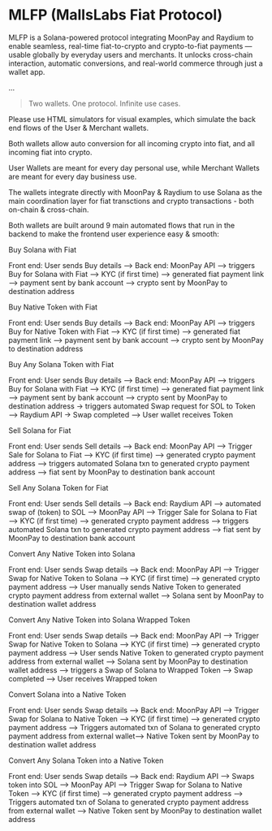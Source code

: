 
# MLFP (MallsLabs Fiat Protocol)

MLFP is a Solana-powered protocol integrating MoonPay and Raydium to enable seamless, real-time fiat-to-crypto and crypto-to-fiat payments — usable globally by everyday users and merchants. It unlocks cross-chain interaction, automatic conversions, and real-world commerce through just a wallet app.

...

> Two wallets. One protocol. Infinite use cases.

Please use HTML simulators for visual examples, which simulate the back end flows of the User & Merchant wallets.

Both wallets allow auto conversion for all incoming crypto into fiat, and all incoming fiat into crypto.

User Wallets are meant for every day personal use, while Merchant Wallets are meant for every day business use.

The wallets integrate directly with MoonPay & Raydium to use Solana as the main coordination layer for fiat transctions and crypto transactions - both on-chain & cross-chain.

Both wallets are built around 9 main automated flows that run in the backend to make the frontend user experience easy & smooth:

Buy Solana with Fiat

Front end: User sends Buy details —> 
Back end: MoonPay API —> triggers Buy for Solana with Fiat —> KYC (if first time) —> generated fiat payment link —> payment sent by bank account —> crypto sent by MoonPay to destination address

Buy Native Token with Fiat

Front end: User sends Buy details —> 
Back end: MoonPay API —> triggers Buy for Native Token with Fiat —> KYC (if first time) —> generated fiat payment link —> payment sent by bank account —> crypto sent by MoonPay to destination address

Buy Any Solana Token with Fiat 

Front end: User sends Buy details —> 
Back end: MoonPay API —> triggers Buy for Solana with Fiat —> KYC (if first time) —> generated fiat payment link —> payment sent by bank account —> crypto sent by MoonPay to destination address -> triggers automated Swap request for SOL to Token —> Raydium API -> Swap completed —> User wallet receives Token

Sell Solana for Fiat

Front end: User sends Sell details —> 
Back end: MoonPay API —> Trigger Sale for Solana to Fiat —> KYC (if first time) —> generated crypto payment address —> triggers automated Solana txn to generated crypto payment address —> fiat sent by MoonPay to destination bank account 

Sell Any Solana Token for Fiat

Front end: User sends Sell details —> 
Back end: Raydium API —> automated swap of (token) to SOL —> MoonPay API —> Trigger Sale for Solana to Fiat —> KYC (if first time) —> generated crypto payment address —> triggers automated Solana txn to generated crypto payment address —> fiat sent by MoonPay to destination bank account 

Convert Any Native Token into Solana 

Front end: User sends Swap details —> 
Back end: MoonPay API —> Trigger Swap for Native Token to Solana —> KYC (if first time) —> generated crypto payment address —> User manually sends Native Token to generated crypto payment address from external wallet —> Solana sent by MoonPay to destination wallet address 

Convert Any Native Token into Solana Wrapped Token

Front end: User sends Swap details —> 
Back end: MoonPay API —> Trigger Swap for Native Token to Solana —> KYC (if first time) —> generated crypto payment address —> User sends Native Token to generated crypto payment address from external wallet —> Solana sent by MoonPay to destination wallet address —>  triggers a Swap of Solana to Wrapped Token —> Swap completed —> User receives Wrapped token

Convert Solana into a Native Token

Front end: User sends Swap details —> 
Back end: MoonPay API —> Trigger Swap for Solana to Native Token —> KYC (if first time) —> generated crypto payment address —> Triggers automated txn of Solana to generated crypto payment address from external wallet—> Native Token sent by MoonPay to destination wallet address 

Convert Any Solana Token into a Native Token

Front end: User sends Swap details —> 
Back end: Raydium API —> Swaps token into SOL —> MoonPay API —> Trigger Swap for Solana to Native Token —> KYC (if first time) —> generated crypto payment address —> Triggers automated txn of Solana to generated crypto payment address from external wallet —> Native Token sent by MoonPay to destination wallet address 
